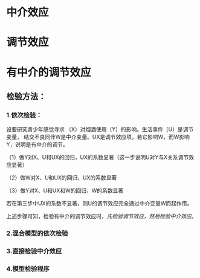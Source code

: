 # 中介效应
# 调节效应



# 有中介的调节效应
## 检验方法：
### 1.依次检验：
设要研究青少年感觉寻求 （X）对烟酒使用（Y）的影响。生活事件（U）是调节变量，
结交不良同伴W是中介变量。UX是调节效应项，若它影响W，而W影响Y，说明是有中介的调节。

（1）做Y对X、U和UX的回归，UX的系数显著（这一步说明U对Y与X关系调节效应显著）

（2）做W对X、U和UX的回归，UX的系数显著

（3）做Y对X、U和UX和W的回归，W的系数显著

若在第三步中UX的系数不显著，则U的调节效应完全通过中介变量W而起作用。

上述步骤可知，检验有中介的调节效应时，*先检验调节效应，然后检验中介效应*。


### 2.混合模型的依次检验
### 3.直接检验中介效应
### 4.模型检验程序
